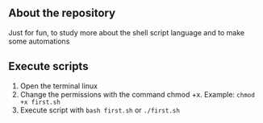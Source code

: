 ## About the repository

Just for fun, to study more about the shell script language and to make some automations


## Execute scripts

1. Open the terminal linux
2. Change the permissions with the command chmod +x. Example: `chmod +x first.sh`
3. Execute script with `bash first.sh` or `./first.sh`
